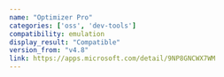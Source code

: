 ```yaml
---
name: "Optimizer Pro"
categories: ['oss', 'dev-tools']
compatibility: emulation
display_result: "Compatible"
version_from: "v4.8"
link: https://apps.microsoft.com/detail/9NP8GNCWX7WM
---
```

